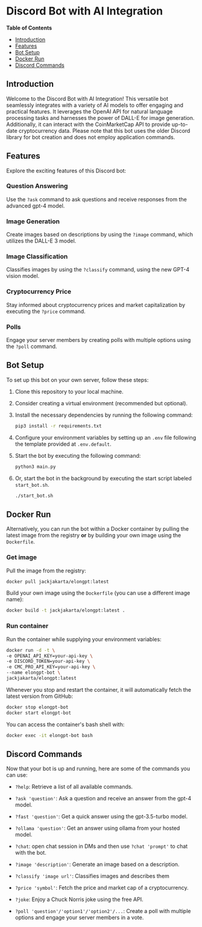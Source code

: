 # Discord Bot with AI Integration

**Table of Contents**
- [Introduction](#introduction)
- [Features](#features)
- [Bot Setup](#bot-setup)
- [Docker Run](#docker-run)
- [Discord Commands](#discord-commands)

## Introduction

Welcome to the Discord Bot with AI Integration! This versatile bot seamlessly integrates with a variety of AI models to offer engaging and practical features. It leverages the OpenAI API for natural language processing tasks and harnesses the power of DALL-E for image generation. Additionally, it can interact with the CoinMarketCap API to provide up-to-date cryptocurrency data. Please note that this bot uses the older Discord library for bot creation and does not employ application commands.

## Features

Explore the exciting features of this Discord bot:

### Question Answering

Use the `?ask` command to ask questions and receive responses from the advanced gpt-4 model.

### Image Generation

Create images based on descriptions by using the `?image` command, which utilizes the DALL-E 3 model.

### Image Classification

Classifies images by using the `?classify` command, using the new GPT-4 vision model.

### Cryptocurrency Price

Stay informed about cryptocurrency prices and market capitalization by executing the `?price` command.

### Polls

Engage your server members by creating polls with multiple options using the `?poll` command.

## Bot Setup

To set up this bot on your own server, follow these steps:

1. Clone this repository to your local machine.

2. Consider creating a virtual environment (recommended but optional).

3. Install the necessary dependencies by running the following command:

    ```bash
    pip3 install -r requirements.txt
    ```

4. Configure your environment variables by setting up an `.env` file following the template provided at `.env.default`.

5. Start the bot by executing the following command:

    ```bash
    python3 main.py
    ```

6. Or, start the bot in the background by executing the start script labeled `start_bot.sh`.

   ```bash
   ./start_bot.sh
   ```

## Docker Run

Alternatively, you can run the bot within a Docker container by pulling the latest image from the registry **or** by building your own image using the `Dockerfile`.

### Get image

Pull the image from the registry:

 ```bash
 docker pull jackjakarta/elongpt:latest
 ```

Build your own image using the `Dockerfile` (you can use a different image name):
```bash
docker build -t jackjakarta/elongpt:latest .
```

### Run container

Run the container while supplying your environment variables:

 ```bash
 docker run -d -t \
 -e OPENAI_API_KEY=your-api-key \
 -e DISCORD_TOKEN=your-api-key \
 -e CMC_PRO_API_KEY=your-api-key \
 --name elongpt-bot \
 jackjakarta/elongpt:latest
 ```

Whenever you stop and restart the container, it will automatically fetch the latest version from GitHub:

 ```bash
 docker stop elongpt-bot
 docker start elongpt-bot
 ```

You can access the container's bash shell with:

 ```bash
docker exec -it elongpt-bot bash
 ```

## Discord Commands

Now that your bot is up and running, here are some of the commands you can use:

- `?help`: Retrieve a list of all available commands.


- `?ask 'question'`: Ask a question and receive an answer from the gpt-4 model.


- `?fast 'question'`: Get a quick answer using the gpt-3.5-turbo model.


- `?ollama 'question'`: Get an answer using ollama from your hosted model.


- `?chat`: open chat session in DMs and then use `?chat 'prompt'` to chat with the bot.


- `?image 'description'`: Generate an image based on a description.


- `?classify 'image url'`: Classifies images and describes them


- `?price 'symbol'`: Fetch the price and market cap of a cryptocurrency.


- `?joke`: Enjoy a Chuck Norris joke using the free API.


- `?poll 'question'/'option1'/'option2'/...`: Create a poll with multiple options and engage your server members in a vote.
